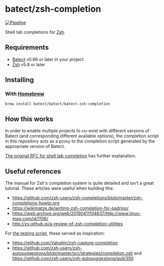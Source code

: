 # batect/zsh-completion

[![Pipeline](https://github.com/batect/zsh-completion/workflows/Pipeline/badge.svg?branch=master)](https://github.com/batect/zsh-completion/actions?query=workflow%3APipeline+branch%3Amaster)

Shell tab completions for [Zsh](https://www.zsh.org/).

## Requirements

* [Batect](https://batect.dev) v0.66 or later in your project
* [Zsh](https://www.zsh.org/) v5.8 or later

## Installing

### With [Homebrew](http://brew.sh/)

```
brew install batect/batect/batect-zsh-completion
```

## How this works

In order to enable multiple projects to co-exist with different versions of Batect (and corresponding different available options), the completion script
in this repository acts as a proxy to the completion script generated by the appropriate version of Batect.

[The original RFC for shell tab completion](https://github.com/batect/batect/blob/master/rfcs/2020-03-shell-tab-completion/proposal.md) has further explanation.

## Useful references

The manual for Zsh's completion system is quite detailed and isn't a great tutorial. These articles were useful when building this:

* https://github.com/zsh-users/zsh-completions/blob/master/zsh-completions-howto.org
* https://wikimatze.de/writing-zsh-completion-for-padrino/
* https://web.archive.org/web/20190411104837/http://www.linux-mag.com/id/1106/
* http://zv.github.io/a-review-of-zsh-completion-utilities

For [the testing script](.batect/test-env/complete.zsh), these served as inspiration:

* https://github.com/Valodim/zsh-capture-completion
* https://github.com/zsh-users/zsh-autosuggestions/blob/master/src/strategies/completion.zsh and https://github.com/zsh-users/zsh-autosuggestions/pull/350
